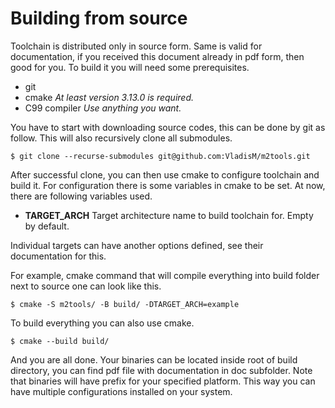 # Building from source

Toolchain is distributed only in source form. Same is valid for documentation,
if you received this document already in pdf form, then good for you. To build
it you will need some prerequisites.

 * git
 * cmake *At least version 3.13.0 is required.*
 * C99 compiler *Use anything you want.*

You have to start with downloading source codes, this can be done by git as
follow. This will also recursively clone all submodules.

```
$ git clone --recurse-submodules git@github.com:VladisM/m2tools.git
```

After successful clone, you can then use cmake to configure toolchain and build
it. For configuration there is some variables in cmake to be set. At now, there
are following variables used.

 * **TARGET_ARCH** Target architecture name to build toolchain for. Empty by
 default.

Individual targets can have another options defined, see their documentation
for this.

For example, cmake command that will compile everything into build folder next
to source one can look like this.

```
$ cmake -S m2tools/ -B build/ -DTARGET_ARCH=example
```

To build everything you can also use cmake.

```
$ cmake --build build/
```

And you are all done. Your binaries can be located inside root of build
directory, you can find pdf file with documentation in doc subfolder. Note
that binaries will have prefix for your specified platform. This way you
can have multiple configurations installed on your system.
